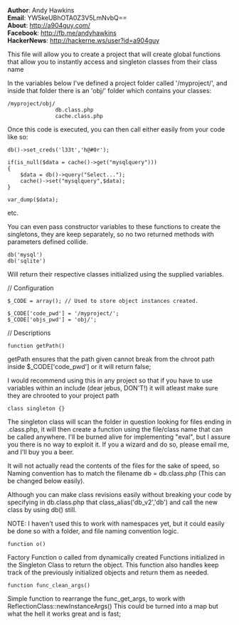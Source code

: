 **Author**: Andy Hawkins  
**Email**: YW5keUBhOTA0Z3V5LmNvbQ==  
**About**: http://a904guy.com/  
**Facebook**: http://fb.me/andyhawkins  
**HackerNews**: http://hackerne.ws/user?id=a904guy  

 
This file will allow you to create a project that will create global functions that allow you to instantly access and singleton classes from their class name
 
In the variables below I've defined a project folder called '/myproject/', and inside that folder there is an 'obj/' folder which contains your classes:
 
	/myproject/obj/
        	       db.class.php
	               cache.class.php
 
 
Once this code is executed, you can then call either easily from your code like so:
 
	db()->set_creds('l33t','h@#0r');
 
	if(is_null($data = cache()->get("mysqlquery")))
	{
	    $data = db()->query("Select...");
	    cache()->set("mysqlquery",$data);
	}
 
	var_dump($data);
 
etc.
 
You can even pass constructor variables to these functions to create the singletons, they are keep separately, so no two returned methods with parameters defined collide.
 
	db('mysql')
	db('sqlite')
 
Will return their respective classes initialized using the supplied variables. 


// Configuration
 
	$_CODE = array(); // Used to store object instances created.
 
	$_CODE['code_pwd'] = '/myproject/';
	$_CODE['objs_pwd'] = 'obj/';
 

// Descriptions

	function getPath()

getPath ensures that the path given cannot break from the chroot path inside $_CODE['code_pwd'] or it will return false;
   
I would recommend using this in any project so that if you have to use variables within an include (dear jebus, DON'T!)
it will atleast make sure they are chrooted to your project path


	class singleton {}

The singleton class will scan the folder in question looking for files ending in .class.php, it will then create a function using the file/class name that can be called anywhere. I'll be burned alive for implementing "eval", but I assure you there is no way to exploit it. If you a wizard and do so, please email me, and I'll buy you a beer.
 
It will not actually read the contents of the files for the sake of speed, so Naming convention has to match the filename db = db.class.php (This can be changed below easily).
 
Although you can make class revisions easily without breaking your code by specifying in db.class.php that class_alias('db_v2','db') and call the new class by using db() still.
 
NOTE: I haven't used this to work with namespaces yet, but it could easily be done so with a folder, and file naming convention logic.
 
	function o()

Factory Function o called from dynamically created Functions initialized in the Singleton Class to return the object.
This function also handles keep track of the previously initialized objects and return them as needed.
 

	function func_clean_args()

Simple function to rearrange the func_get_args, to work with ReflectionClass::newInstanceArgs()
This could be turned into a map but what the hell it works great and is fast;
